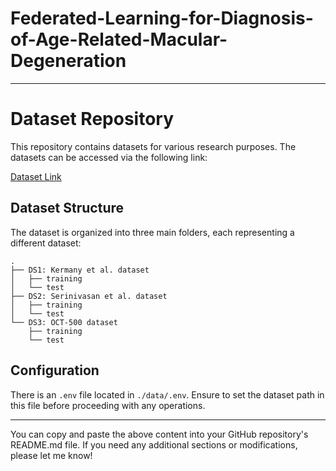 # Federated-Learning-for-Diagnosis-of-Age-Related-Macular-Degeneration
---

# Dataset Repository

This repository contains datasets for various research purposes. The datasets can be accessed via the following link:

[Dataset Link](https://drive.google.com/file/d/1rqWGpwHWAPsYn2Rjzta1YwymYSoAN5ec/view?usp=drive_link)

## Dataset Structure

The dataset is organized into three main folders, each representing a different dataset:

```
.
├── DS1: Kermany et al. dataset
│   ├── training
│   └── test
├── DS2: Serinivasan et al. dataset
│   ├── training
│   └── test
└── DS3: OCT-500 dataset
    ├── training
    └── test
```

## Configuration

There is an `.env` file located in `./data/.env`. Ensure to set the dataset path in this file before proceeding with any operations.

---

You can copy and paste the above content into your GitHub repository's README.md file. If you need any additional sections or modifications, please let me know!
